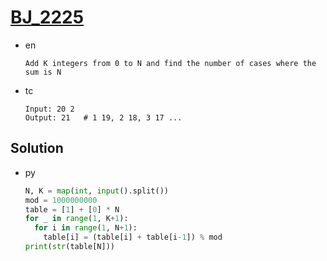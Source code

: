 # [BJ_2225](https://acmicpc.net/problem/2225)

* en

  ```en
  Add K integers from 0 to N and find the number of cases where the sum is N
  ```

* tc

  ```tc
  Input: 20 2
  Output: 21   # 1 19, 2 18, 3 17 ...
  ```

## Solution

* py

  ```py
  N, K = map(int, input().split())
  mod = 1000000000
  table = [1] + [0] * N
  for _ in range(1, K+1):
    for i in range(1, N+1):
      table[i] = (table[i] + table[i-1]) % mod
  print(str(table[N]))
  ```
